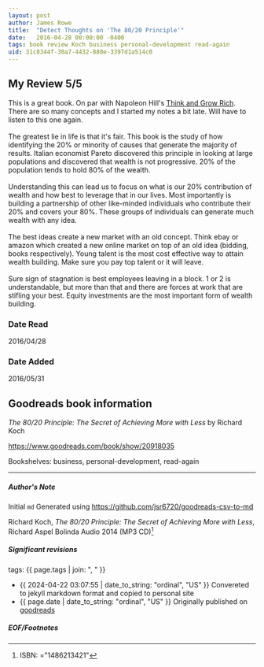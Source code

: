 ```yaml
---
layout: post
author: James Rowe
title:  "Detect Thoughts on 'The 80/20 Principle'"
date:   2016-04-28 00:00:00 -0400
tags: book review Koch business personal-development read-again
uid: 31c8344f-30a7-4432-880e-3397d1a514c0
---
```


<!-- highly dependent on how you personally use jekyll templates, and how you want this to show up -->
<!-- escape any jekyll keys with double brackets -->

## My Review 5/5

This is a great book. On par with Napoleon Hill's [Think and Grow Rich](https://www.goodreads.com/book/show/30186948). There are so many concepts and I started my notes a bit late. Will have to listen to this one again.<br/><br/>The greatest lie in life is that it's fair. This book is the study of how identifying the 20% or minority of causes that generate the majority of results. Italian economist Pareto discovered this principle in looking at large populations and discovered that wealth is not progressive. 20% of the population tends to hold 80% of the wealth.<br/><br/>Understanding this can lead us to focus on what is our 20% contribution of wealth and how best to leverage that in our lives. Most importantly is building a partnership of other like-minded individuals who contribute their 20% and covers your 80%. These groups of individuals can generate much wealth with any idea.<br/><br/>The best ideas create a new market with an old concept. Think ebay or amazon which created a new online market on top of an old idea (bidding, books respectively). Young talent is the most cost effective way to attain wealth building. Make sure you pay top talent or it will leave.<br/><br/>Sure sign of stagnation is best employees leaving in a block. 1 or 2 is understandable, but more than that and there are forces at work that are stifling your best. Equity investments are the most important form of wealth building. 

### Date Read
2016/04/28

### Date Added
2016/05/31

## Goodreads book information

*The 80/20 Principle: The Secret of Achieving More with Less* by Richard Koch

https://www.goodreads.com/book/show/20918035

Bookshelves: business, personal-development, read-again

---

##### Author's Note

Initial `md` Generated using https://github.com/jsr6720/goodreads-csv-to-md

Richard Koch, *The 80/20 Principle: The Secret of Achieving More with Less*, Richard Aspel Bolinda Audio 2014 (MP3 CD)[^1]

##### Significant revisions

tags: {{ page.tags | join: ", " }} <!-- todo move this somewhere -->

- {{ 2024-04-22 03:07:55 | date_to_string: "ordinal", "US" }} Convereted to jekyll markdown format and copied to personal site
- {{ page.date | date_to_string: "ordinal", "US" }} Originally published on [goodreads](https://www.goodreads.com)

##### EOF/Footnotes

[^1]: ISBN: ="1486213421"